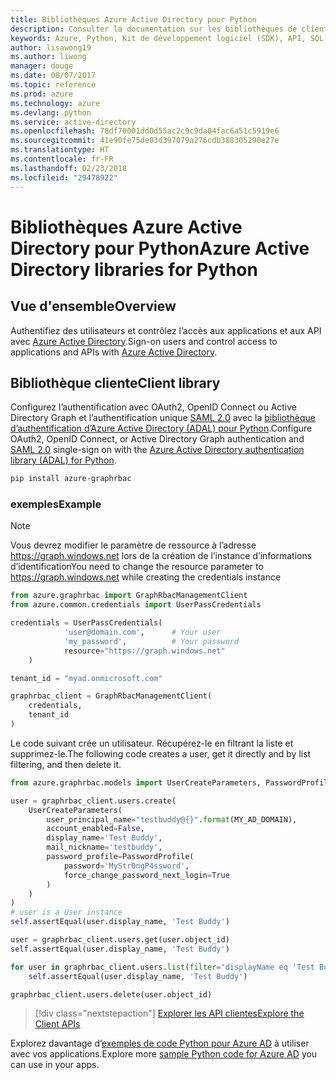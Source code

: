 ```yaml
---
title: Bibliothèques Azure Active Directory pour Python
description: Consulter la documentation sur les bibliothèques de client Python pour Azure Active Directory
keywords: Azure, Python, Kit de développement logiciel (SDK), API, SQL, authentification, AAD, Active Directory, Graph, OAuth 2.0
author: lisawong19
ms.author: liwong
manager: douge
ms.date: 08/07/2017
ms.topic: reference
ms.prod: azure
ms.technology: azure
ms.devlang: python
ms.service: active-directory
ms.openlocfilehash: 78df70001dd0d55ac2c9c9da04fac6a51c5919e6
ms.sourcegitcommit: 41e90fe75de03d397079a276cdb388305290e27e
ms.translationtype: HT
ms.contentlocale: fr-FR
ms.lasthandoff: 02/23/2018
ms.locfileid: "29478922"
---
```

# <a name="azure-active-directory-libraries-for-python"></a><span data-ttu-id="90424-104">Bibliothèques Azure Active Directory pour Python</span><span class="sxs-lookup"><span data-stu-id="90424-104">Azure Active Directory libraries for Python</span></span>

## <a name="overview"></a><span data-ttu-id="90424-105">Vue d'ensemble</span><span class="sxs-lookup"><span data-stu-id="90424-105">Overview</span></span>

<span data-ttu-id="90424-106">Authentifiez des utilisateurs et contrôlez l’accès aux applications et aux API avec [Azure Active Directory](/azure/active-directory/active-directory-whatis).</span><span class="sxs-lookup"><span data-stu-id="90424-106">Sign-on users and control access to applications and APIs with [Azure Active Directory](/azure/active-directory/active-directory-whatis).</span></span>

## <a name="client-library"></a><span data-ttu-id="90424-107">Bibliothèque cliente</span><span class="sxs-lookup"><span data-stu-id="90424-107">Client library</span></span>

<span data-ttu-id="90424-108">Configurez l’authentification avec OAuth2, OpenID Connect ou Active Directory Graph et l’authentification unique [SAML 2.0](https://docs.microsoft.com/azure/active-directory/develop/active-directory-saml-protocol-reference) avec la [bibliothèque d’authentification d’Azure Active Directory (ADAL) pour Python](https://github.com/AzureAD/azure-activedirectory-library-for-python).</span><span class="sxs-lookup"><span data-stu-id="90424-108">Configure OAuth2, OpenID Connect, or Active Directory Graph authentication and [SAML 2.0](https://docs.microsoft.com/azure/active-directory/develop/active-directory-saml-protocol-reference) single-sign on with the [Azure Active Directory authentication library (ADAL) for Python](https://github.com/AzureAD/azure-activedirectory-library-for-python).</span></span>

```bash
pip install azure-graphrbac
```

### <a name="example"></a><span data-ttu-id="90424-109">exemples</span><span class="sxs-lookup"><span data-stu-id="90424-109">Example</span></span>
> [!NOTE]
> <span data-ttu-id="90424-110">Vous devrez modifier le paramètre de ressource à l’adresse https://graph.windows.net lors de la création de l’instance d’informations d’identification</span><span class="sxs-lookup"><span data-stu-id="90424-110">You need to change the resource parameter to https://graph.windows.net while creating the credentials instance</span></span>

```python
from azure.graphrbac import GraphRbacManagementClient
from azure.common.credentials import UserPassCredentials

credentials = UserPassCredentials(
            'user@domain.com',      # Your user
            'my_password',          # Your password
            resource="https://graph.windows.net"
    )

tenant_id = "myad.onmicrosoft.com"

graphrbac_client = GraphRbacManagementClient(
    credentials,
    tenant_id
)
```
<span data-ttu-id="90424-111">Le code suivant crée un utilisateur. Récupérez-le en filtrant la liste et supprimez-le.</span><span class="sxs-lookup"><span data-stu-id="90424-111">The following code creates a user, get it directly and by list filtering, and then delete it.</span></span>
```python
from azure.graphrbac.models import UserCreateParameters, PasswordProfile

user = graphrbac_client.users.create(
    UserCreateParameters(
        user_principal_name="testbuddy@{}".format(MY_AD_DOMAIN),
        account_enabled=False,
        display_name='Test Buddy',
        mail_nickname='testbuddy',
        password_profile=PasswordProfile(
            password='MyStr0ngP4ssword',
            force_change_password_next_login=True
        )
    )
)
# user is a User instance
self.assertEqual(user.display_name, 'Test Buddy')

user = graphrbac_client.users.get(user.object_id)
self.assertEqual(user.display_name, 'Test Buddy')

for user in graphrbac_client.users.list(filter="displayName eq 'Test Buddy'"):
    self.assertEqual(user.display_name, 'Test Buddy')

graphrbac_client.users.delete(user.object_id)
```

> [!div class="nextstepaction"]
> [<span data-ttu-id="90424-112">Explorer les API clientes</span><span class="sxs-lookup"><span data-stu-id="90424-112">Explore the Client APIs</span></span>](/python/api/overview/azure/activedirectory/client)

<span data-ttu-id="90424-113">Explorez davantage d’[exemples de code Python pour Azure AD](https://azure.microsoft.com/en-us/resources/samples/?term=active+directory&platform=python) à utiliser avec vos applications.</span><span class="sxs-lookup"><span data-stu-id="90424-113">Explore more [sample Python code for Azure AD](https://azure.microsoft.com/en-us/resources/samples/?term=active+directory&platform=python) you can use in your apps.</span></span>